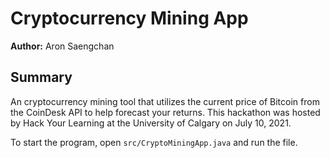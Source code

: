 # Cryptocurrency Mining App

**Author:** Aron Saengchan

## Summary
An cryptocurrency mining tool that utilizes the current price of Bitcoin from the CoinDesk API to help forecast your returns. This hackathon was hosted by Hack Your Learning at the University of Calgary on July 10, 2021.

To start the program, open `src/CryptoMiningApp.java` and run the file.